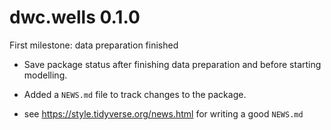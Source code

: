# dwc.wells 0.1.0

First milestone: data preparation finished 

* Save package status after finishing data preparation and before starting modelling.

* Added a `NEWS.md` file to track changes to the package.

* see https://style.tidyverse.org/news.html for writing a good `NEWS.md`


